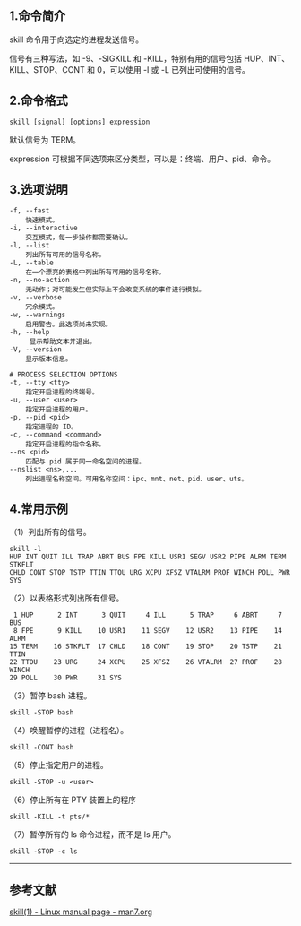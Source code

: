 ## 1.命令简介
skill 命令用于向选定的进程发送信号。

信号有三种写法，如 -9、-SIGKILL 和 -KILL，特别有用的信号包括 HUP、INT、KILL、STOP、CONT 和 0，可以使用 -l 或 -L 已列出可使用的信号。

## 2.命令格式
```shell
skill [signal] [options] expression
```
默认信号为 TERM。

expression 可根据不同选项来区分类型，可以是：终端、用户、pid、命令。

## 3.选项说明
```
-f, --fast
	快速模式。
-i, --interactive
	交互模式，每一步操作都需要确认。
-l, --list
	列出所有可用的信号名称。
-L, --table
	在一个漂亮的表格中列出所有可用的信号名称。
-n, --no-action
	无动作；对可能发生但实际上不会改变系统的事件进行模拟。
-v, --verbose
	冗余模式。
-w, --warnings
 	启用警告。此选项尚未实现。
-h, --help
	 显示帮助文本并退出。
-V, --version
	显示版本信息。

# PROCESS SELECTION OPTIONS
-t, --tty <tty>
	指定开启进程的终端号。
-u, --user <user>
	指定开启进程的用户。
-p, --pid <pid>
	指定进程的 ID。
-c, --command <command>
	指定开启进程的指令名称。
--ns <pid>
	匹配与 pid 属于同一命名空间的进程。
--nslist <ns>,...
	列出进程名称空间。可用名称空间：ipc、mnt、net、pid、user、uts。
```

## 4.常用示例
（1）列出所有的信号。
```shell
skill -l
HUP INT QUIT ILL TRAP ABRT BUS FPE KILL USR1 SEGV USR2 PIPE ALRM TERM STKFLT
CHLD CONT STOP TSTP TTIN TTOU URG XCPU XFSZ VTALRM PROF WINCH POLL PWR SYS
```

（2）以表格形式列出所有信号。
```shell
 1 HUP      2 INT      3 QUIT     4 ILL      5 TRAP     6 ABRT     7 BUS
 8 FPE      9 KILL    10 USR1    11 SEGV    12 USR2    13 PIPE    14 ALRM
15 TERM    16 STKFLT  17 CHLD    18 CONT    19 STOP    20 TSTP    21 TTIN
22 TTOU    23 URG     24 XCPU    25 XFSZ    26 VTALRM  27 PROF    28 WINCH
29 POLL    30 PWR     31 SYS
```

（3）暂停 bash 进程。
```shell
skill -STOP bash
```

（4）唤醒暂停的进程（进程名）。
```shell
skill -CONT bash
```
（5）停止指定用户的进程。
```shell
skill -STOP -u <user>
```
（6）停止所有在 PTY 装置上的程序
```shell
skill -KILL -t pts/*
```
（7）暂停所有的 ls 命令进程，而不是 ls 用户。
```shell
skill -STOP -c ls
```

---
## 参考文献
[skill(1) - Linux manual page - man7.org](https://man7.org/linux/man-pages/man1/skill.1.html)

<Vssue title="skill" />